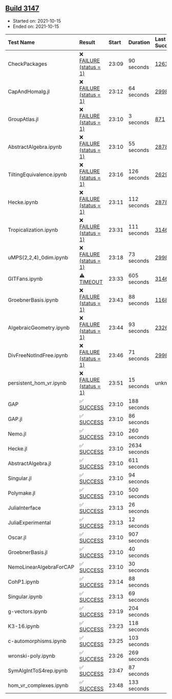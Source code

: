 ## [Build 3147](https://oscarci.mathematik.uni-kl.de/job/oscar-stable/3147/)

* Started on: 2021-10-15
* Ended on: 2021-10-15

| Test Name    | Result | Start | Duration | Last Success | First Failure |
|:-------------|:-------|:------|:---------|:-------------|:--------------|
| CheckPackages | ❌ [FAILURE (status = 1)](https://oscarci.mathematik.uni-kl.de/job/oscar-stable/3147/artifact/logs/build-3147/CheckPackages.log) | 23:09 | 90 seconds | [1263](https://oscarci.mathematik.uni-kl.de/job/oscar-stable/1263/) | [1264](https://oscarci.mathematik.uni-kl.de/job/oscar-stable/1264/) |
| CapAndHomalg.jl | ❌ [FAILURE (status = 1)](https://oscarci.mathematik.uni-kl.de/job/oscar-stable/3147/artifact/logs/build-3147/CapAndHomalg.jl.log) | 23:12 | 64 seconds | [2998](https://oscarci.mathematik.uni-kl.de/job/oscar-stable/2998/) | [2999](https://oscarci.mathematik.uni-kl.de/job/oscar-stable/2999/) |
| GroupAtlas.jl | ❌ [FAILURE (status = 1)](https://oscarci.mathematik.uni-kl.de/job/oscar-stable/3147/artifact/logs/build-3147/GroupAtlas.jl.log) | 23:10 | 3 seconds | [871](https://oscarci.mathematik.uni-kl.de/job/oscar-stable/871/) | [872](https://oscarci.mathematik.uni-kl.de/job/oscar-stable/872/) |
| AbstractAlgebra.ipynb | ❌ [FAILURE (status = 1)](https://oscarci.mathematik.uni-kl.de/job/oscar-stable/3147/artifact/logs/build-3147/AbstractAlgebra.ipynb.log) | 23:10 | 55 seconds | [2878](https://oscarci.mathematik.uni-kl.de/job/oscar-stable/2878/) | [2879](https://oscarci.mathematik.uni-kl.de/job/oscar-stable/2879/) |
| TiltingEquivalence.ipynb | ❌ [FAILURE (status = 1)](https://oscarci.mathematik.uni-kl.de/job/oscar-stable/3147/artifact/logs/build-3147/TiltingEquivalence.ipynb.log) | 23:16 | 126 seconds | [2629](https://oscarci.mathematik.uni-kl.de/job/oscar-stable/2629/) | [2630](https://oscarci.mathematik.uni-kl.de/job/oscar-stable/2630/) |
| Hecke.ipynb | ❌ [FAILURE (status = 1)](https://oscarci.mathematik.uni-kl.de/job/oscar-stable/3147/artifact/logs/build-3147/Hecke.ipynb.log) | 23:11 | 112 seconds | [2878](https://oscarci.mathematik.uni-kl.de/job/oscar-stable/2878/) | [2879](https://oscarci.mathematik.uni-kl.de/job/oscar-stable/2879/) |
| Tropicalization.ipynb | ❌ [FAILURE (status = 1)](https://oscarci.mathematik.uni-kl.de/job/oscar-stable/3147/artifact/logs/build-3147/Tropicalization.ipynb.log) | 23:31 | 111 seconds | [3146](https://oscarci.mathematik.uni-kl.de/job/oscar-stable/3146/) | [3147](https://oscarci.mathematik.uni-kl.de/job/oscar-stable/3147/) |
| uMPS(2,2,4)_0dim.ipynb | ❌ [FAILURE (status = 1)](https://oscarci.mathematik.uni-kl.de/job/oscar-stable/3147/artifact/logs/build-3147/uMPS-2-2-4-_0dim.ipynb.log) | 23:18 | 73 seconds | [2998](https://oscarci.mathematik.uni-kl.de/job/oscar-stable/2998/) | [2999](https://oscarci.mathematik.uni-kl.de/job/oscar-stable/2999/) |
| GITFans.ipynb | ⚠ [TIMEOUT](https://oscarci.mathematik.uni-kl.de/job/oscar-stable/3147/artifact/logs/build-3147/GITFans.ipynb.log) | 23:33 | 605 seconds | [3146](https://oscarci.mathematik.uni-kl.de/job/oscar-stable/3146/) | [3147](https://oscarci.mathematik.uni-kl.de/job/oscar-stable/3147/) |
| GroebnerBasis.ipynb | ❌ [FAILURE (status = 1)](https://oscarci.mathematik.uni-kl.de/job/oscar-stable/3147/artifact/logs/build-3147/GroebnerBasis.ipynb.log) | 23:43 | 88 seconds | [1168](https://oscarci.mathematik.uni-kl.de/job/oscar-stable/1168/) | [1169](https://oscarci.mathematik.uni-kl.de/job/oscar-stable/1169/) |
| AlgebraicGeometry.ipynb | ❌ [FAILURE (status = 1)](https://oscarci.mathematik.uni-kl.de/job/oscar-stable/3147/artifact/logs/build-3147/AlgebraicGeometry.ipynb.log) | 23:44 | 93 seconds | [2326](https://oscarci.mathematik.uni-kl.de/job/oscar-stable/2326/) | [2327](https://oscarci.mathematik.uni-kl.de/job/oscar-stable/2327/) |
| DivFreeNotIndFree.ipynb | ❌ [FAILURE (status = 1)](https://oscarci.mathematik.uni-kl.de/job/oscar-stable/3147/artifact/logs/build-3147/DivFreeNotIndFree.ipynb.log) | 23:46 | 71 seconds | [2998](https://oscarci.mathematik.uni-kl.de/job/oscar-stable/2998/) | [2999](https://oscarci.mathematik.uni-kl.de/job/oscar-stable/2999/) |
| persistent_hom_vr.ipynb | ❌ [FAILURE (status = 1)](https://oscarci.mathematik.uni-kl.de/job/oscar-stable/3147/artifact/logs/build-3147/persistent_hom_vr.ipynb.log) | 23:51 | 15 seconds | unknown | unknown |
| GAP | ✅ [SUCCESS](https://oscarci.mathematik.uni-kl.de/job/oscar-stable/3147/artifact/logs/build-3147/GAP.log) | 23:10 | 188 seconds |  |  |
| GAP.jl | ✅ [SUCCESS](https://oscarci.mathematik.uni-kl.de/job/oscar-stable/3147/artifact/logs/build-3147/GAP.jl.log) | 23:10 | 86 seconds |  |  |
| Nemo.jl | ✅ [SUCCESS](https://oscarci.mathematik.uni-kl.de/job/oscar-stable/3147/artifact/logs/build-3147/Nemo.jl.log) | 23:10 | 260 seconds |  |  |
| Hecke.jl | ✅ [SUCCESS](https://oscarci.mathematik.uni-kl.de/job/oscar-stable/3147/artifact/logs/build-3147/Hecke.jl.log) | 23:10 | 2634 seconds |  |  |
| AbstractAlgebra.jl | ✅ [SUCCESS](https://oscarci.mathematik.uni-kl.de/job/oscar-stable/3147/artifact/logs/build-3147/AbstractAlgebra.jl.log) | 23:10 | 611 seconds |  |  |
| Singular.jl | ✅ [SUCCESS](https://oscarci.mathematik.uni-kl.de/job/oscar-stable/3147/artifact/logs/build-3147/Singular.jl.log) | 23:10 | 94 seconds |  |  |
| Polymake.jl | ✅ [SUCCESS](https://oscarci.mathematik.uni-kl.de/job/oscar-stable/3147/artifact/logs/build-3147/Polymake.jl.log) | 23:10 | 500 seconds |  |  |
| JuliaInterface | ✅ [SUCCESS](https://oscarci.mathematik.uni-kl.de/job/oscar-stable/3147/artifact/logs/build-3147/JuliaInterface.log) | 23:13 | 26 seconds |  |  |
| JuliaExperimental | ✅ [SUCCESS](https://oscarci.mathematik.uni-kl.de/job/oscar-stable/3147/artifact/logs/build-3147/JuliaExperimental.log) | 23:13 | 12 seconds |  |  |
| Oscar.jl | ✅ [SUCCESS](https://oscarci.mathematik.uni-kl.de/job/oscar-stable/3147/artifact/logs/build-3147/Oscar.jl.log) | 23:10 | 907 seconds |  |  |
| GroebnerBasis.jl | ✅ [SUCCESS](https://oscarci.mathematik.uni-kl.de/job/oscar-stable/3147/artifact/logs/build-3147/GroebnerBasis.jl.log) | 23:10 | 40 seconds |  |  |
| NemoLinearAlgebraForCAP | ✅ [SUCCESS](https://oscarci.mathematik.uni-kl.de/job/oscar-stable/3147/artifact/logs/build-3147/NemoLinearAlgebraForCAP.log) | 23:10 | 30 seconds |  |  |
| CohP1.ipynb | ✅ [SUCCESS](https://oscarci.mathematik.uni-kl.de/job/oscar-stable/3147/artifact/logs/build-3147/CohP1.ipynb.log) | 23:14 | 88 seconds |  |  |
| Singular.ipynb | ✅ [SUCCESS](https://oscarci.mathematik.uni-kl.de/job/oscar-stable/3147/artifact/logs/build-3147/Singular.ipynb.log) | 23:13 | 69 seconds |  |  |
| g-vectors.ipynb | ✅ [SUCCESS](https://oscarci.mathematik.uni-kl.de/job/oscar-stable/3147/artifact/logs/build-3147/g-vectors.ipynb.log) | 23:19 | 204 seconds |  |  |
| K3-16.ipynb | ✅ [SUCCESS](https://oscarci.mathematik.uni-kl.de/job/oscar-stable/3147/artifact/logs/build-3147/K3-16.ipynb.log) | 23:23 | 118 seconds |  |  |
| c-automorphisms.ipynb | ✅ [SUCCESS](https://oscarci.mathematik.uni-kl.de/job/oscar-stable/3147/artifact/logs/build-3147/c-automorphisms.ipynb.log) | 23:25 | 103 seconds |  |  |
| wronski-poly.ipynb | ✅ [SUCCESS](https://oscarci.mathematik.uni-kl.de/job/oscar-stable/3147/artifact/logs/build-3147/wronski-poly.ipynb.log) | 23:26 | 269 seconds |  |  |
| SymAlgIntToS4rep.ipynb | ✅ [SUCCESS](https://oscarci.mathematik.uni-kl.de/job/oscar-stable/3147/artifact/logs/build-3147/SymAlgIntToS4rep.ipynb.log) | 23:47 | 87 seconds |  |  |
| hom_vr_complexes.ipynb | ✅ [SUCCESS](https://oscarci.mathematik.uni-kl.de/job/oscar-stable/3147/artifact/logs/build-3147/hom_vr_complexes.ipynb.log) | 23:48 | 133 seconds |  |  |
